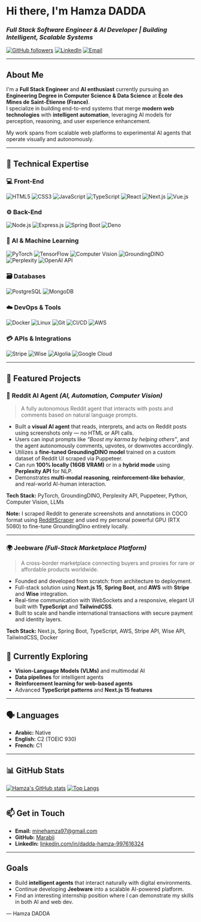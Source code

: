 # Hi there, I'm **Hamza DADDA**

### *Full Stack Software Engineer & AI Developer | Building Intelligent, Scalable Systems*

[![GitHub followers](https://img.shields.io/github/followers/Marabii?label=Follow&style=social)](https://github.com/Marabii)
[![LinkedIn](https://img.shields.io/badge/LinkedIn-Connect-blue?style=social&logo=linkedin)](https://www.linkedin.com/in/dadda-hamza-997616324/)
[![Email](https://img.shields.io/badge/Email-minehamza97%40gmail.com-red?style=social&logo=gmail)](mailto:minehamza97@gmail.com)

---

## About Me

I'm a **Full Stack Engineer** and **AI enthusiast** currently pursuing an **Engineering Degree in Computer Science & Data Science** at **École des Mines de Saint-Étienne (France)**.  
I specialize in building end-to-end systems that merge **modern web technologies** with **intelligent automation**, leveraging AI models for perception, reasoning, and user experience enhancement.

My work spans from scalable web platforms to experimental AI agents that operate visually and autonomously.

---

## 💼 Technical Expertise

### 💻 Front-End
![HTML5](https://img.shields.io/badge/HTML5-E34F26?style=flat&logo=html5&logoColor=white)
![CSS3](https://img.shields.io/badge/CSS3-1572B6?style=flat&logo=css3&logoColor=white)
![JavaScript](https://img.shields.io/badge/JavaScript-ES6%2B-F7DF1E?style=flat&logo=javascript&logoColor=black)
![TypeScript](https://img.shields.io/badge/TypeScript-007ACC?style=flat&logo=typescript&logoColor=white)
![React](https://img.shields.io/badge/React-19-61DAFB?style=flat&logo=react&logoColor=black)
![Next.js](https://img.shields.io/badge/Next.js-000000?style=flat&logo=nextdotjs&logoColor=white)
![Vue.js](https://img.shields.io/badge/Vue.js-3-4FC08D?style=flat&logo=vue.js&logoColor=white)

### ⚙️ Back-End
![Node.js](https://img.shields.io/badge/Node.js-339933?style=flat&logo=nodedotjs&logoColor=white)
![Express.js](https://img.shields.io/badge/Express.js-000000?style=flat&logo=express&logoColor=white)
![Spring Boot](https://img.shields.io/badge/Spring%20Boot-6DB33F?style=flat&logo=springboot&logoColor=white)
![Deno](https://img.shields.io/badge/Deno-000000?style=flat&logo=deno&logoColor=white)

### 🧠 AI & Machine Learning
![PyTorch](https://img.shields.io/badge/PyTorch-EE4C2C?style=flat&logo=pytorch&logoColor=white)
![TensorFlow](https://img.shields.io/badge/TensorFlow-FF6F00?style=flat&logo=tensorflow&logoColor=white)
![Computer Vision](https://img.shields.io/badge/Computer%20Vision-0078D7?style=flat)
![GroundingDINO](https://img.shields.io/badge/GroundingDINO-0052CC?style=flat)
![Perplexity](https://img.shields.io/badge/Perplexity%20AI-3333FF?style=flat)
![OpenAI API](https://img.shields.io/badge/OpenAI-412991?style=flat&logo=openai&logoColor=white)

### 🗃️ Databases
![PostgreSQL](https://img.shields.io/badge/PostgreSQL-336791?style=flat&logo=postgresql&logoColor=white)
![MongoDB](https://img.shields.io/badge/MongoDB-47A248?style=flat&logo=mongodb&logoColor=white)

### ☁️ DevOps & Tools
![Docker](https://img.shields.io/badge/Docker-2496ED?style=flat&logo=docker&logoColor=white)
![Linux](https://img.shields.io/badge/Linux-FCC624?style=flat&logo=linux&logoColor=black)
![Git](https://img.shields.io/badge/Git-F05032?style=flat&logo=git&logoColor=white)
![CI/CD](https://img.shields.io/badge/CI/CD-2088FF?style=flat&logo=githubactions&logoColor=white)
![AWS](https://img.shields.io/badge/AWS-232F3E?style=flat&logo=amazonaws&logoColor=white)

### 💳 APIs & Integrations
![Stripe](https://img.shields.io/badge/Stripe-008CDD?style=flat&logo=stripe&logoColor=white)
![Wise](https://img.shields.io/badge/Wise-3943FF?style=flat&logo=wise&logoColor=white)
![Algolia](https://img.shields.io/badge/Algolia-5468FF?style=flat&logo=algolia&logoColor=white)
![Google Cloud](https://img.shields.io/badge/Google%20Cloud-4285F4?style=flat&logo=googlecloud&logoColor=white)

---

## 🌟 Featured Projects

### 🧠 **Reddit AI Agent** *(AI, Automation, Computer Vision)*
> A fully autonomous Reddit agent that interacts with posts and comments based on natural language prompts.

- Built a **visual AI agent** that reads, interprets, and acts on Reddit posts using screenshots only — no HTML or API calls.
- Users can input prompts like *“Boost my karma by helping others”*, and the agent autonomously comments, upvotes, or downvotes accordingly.
- Utilizes a **fine-tuned GroundingDINO model** trained on a custom dataset of Reddit UI scraped via Puppeteer.
- Can run **100% locally (16GB VRAM)** or in a **hybrid mode** using **Perplexity API** for NLP.
- Demonstrates **multi-modal reasoning**, **reinforcement-like behavior**, and real-world AI-human interaction.

**Tech Stack:** PyTorch, GroundingDINO, Perplexity API, Puppeteer, Python, Computer Vision, LLMs

**Note:** I scraped Reddit to generate screenshots and annotations in COCO format using [RedditScraper](**https://github.com/Marabii/RedditUiScraper**) and used my personal powerful GPU (RTX 5080) to fine-tune GroundingDino entirely locally.

---

### 🌍 **Jeebware** *(Full-Stack Marketplace Platform)*
> A cross-border marketplace connecting buyers and proxies for rare or affordable products worldwide.

- Founded and developed from scratch: from architecture to deployment.
- Full-stack solution using **Next.js 15**, **Spring Boot**, and **AWS** with **Stripe** and **Wise** integration.
- Real-time communication with WebSockets and a responsive, elegant UI built with **TypeScript** and **TailwindCSS**.
- Built to scale and handle international transactions with secure payment and identity layers.

**Tech Stack:** Next.js, Spring Boot, TypeScript, AWS, Stripe API, Wise API, TailwindCSS, Docker

## 🌱 Currently Exploring
- **Vision-Language Models (VLMs)** and multimodal AI
- **Data pipelines** for intelligent agents
- **Reinforcement learning for web-based agents**
- Advanced **TypeScript patterns** and **Next.js 15 features**

---

## 🗣️ Languages
- **Arabic:** Native  
- **English:** C2 (TOEIC 930)  
- **French:** C1  

---

## 📊 GitHub Stats

[![Hamza's GitHub stats](https://github-readme-stats.vercel.app/api?username=Marabii&show_icons=true&theme=default&hide_border=true)](https://github.com/Marabii)
[![Top Langs](https://github-readme-stats.vercel.app/api/top-langs/?username=Marabii&layout=compact&hide_border=true)](https://github.com/Marabii)

---

## 📫 Get in Touch

- **Email:** [minehamza97@gmail.com](mailto:minehamza97@gmail.com)  
- **GitHub:** [Marabii](https://github.com/Marabii)  
- **LinkedIn:** [linkedin.com/in/dadda-hamza-997616324](https://www.linkedin.com/in/dadda-hamza-997616324/)

---

## Goals
- Build **intelligent agents** that interact naturally with digital environments.  
- Continue developing **Jeebware** into a scalable AI-powered platform.  
- Find an interesting internship position where I can demonstrate my skills in both AI and web dev.

 — Hamza DADDA

